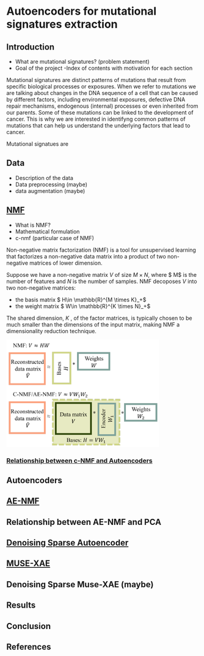 # Autoencoders for mutational signatures extraction

## Introduction 
- What are mutational signatures? (problem statement)
- Goal of the project
-Index of contents with motivation for each section

Mutational signatures are distinct patterns of mutations that result from specific biological processes or exposures. 
When we refer to mutations we are talking about changes in the DNA sequence of a cell that can be caused by different factors, including environmental exposures, defective DNA repair mechanisms, endogenous (internal) processes or even inherited from our parents.
Some of these mutations can be linked to the development of cancer. 
This is why we are interested in identifyng common patterns of mutations that can help us understand the underlying factors that lead to cancer.

Mutational signatues are 

## Data
- Description of the data
- Data preprocessing (maybe) 
- data augmentation (maybe)

## [NMF](references/AENMF.pdf)
- What is NMF?
- Mathematical formulation
- c-nmf (particular case of NMF)

Non-negative matrix factorization (NMF) is a tool for unsupervised learning that factorizes a non-negative data matrix into a product of two non-negative matrices of lower dimension.

Suppose we have a non-negative matrix $V$ of size $M \times N$, where $ M$ is the number of features and $N$ is the number of samples. NMF decoposes $V$ into two non-negative matrices: 
- the basis matrix $ H\in \mathbb{R}^{M \times K}_+$ 
- the weight matrix  $ W\in \mathbb{R}^{K \times N}_+$ 

The shared
dimension, $K$ , of the factor matrices, is typically chosen to be much smaller than the dimensions of the
input matrix, making NMF a dimensionality reduction technique.


<img src="images/NMF.png" alt="NMF" width="400"/>


### [Relationship between c-NMF and Autoencoders](references/AENMF.pdf)

## Autoencoders


## [AE-NMF](references/AENMF.pdf)

## Relationship between AE-NMF and PCA

## [Denoising Sparse Autoencoder](references/Denoising.pdf)



## [MUSE-XAE](references/MUSE-XAE.pdf)




## Denoising Sparse Muse-XAE (maybe)



## Results


## Conclusion




## References



  
